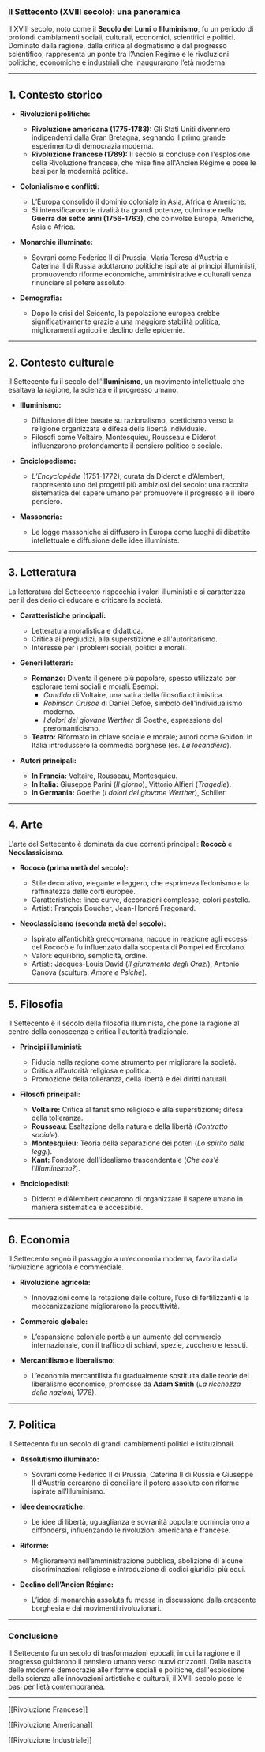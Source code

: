 ### **Il Settecento (XVIII secolo): una panoramica**

Il XVIII secolo, noto come il **Secolo dei Lumi** o **Illuminismo**, fu un periodo di profondi cambiamenti sociali, culturali, economici, scientifici e politici. Dominato dalla ragione, dalla critica al dogmatismo e dal progresso scientifico, rappresenta un ponte tra l’Ancien Régime e le rivoluzioni politiche, economiche e industriali che inaugurarono l’età moderna.

---

## **1. Contesto storico**

- **Rivoluzioni politiche:**
    
    - **Rivoluzione americana (1775-1783):** Gli Stati Uniti divennero indipendenti dalla Gran Bretagna, segnando il primo grande esperimento di democrazia moderna.
    - **Rivoluzione francese (1789):** Il secolo si concluse con l'esplosione della Rivoluzione francese, che mise fine all'Ancien Régime e pose le basi per la modernità politica.
- **Colonialismo e conflitti:**
    
    - L’Europa consolidò il dominio coloniale in Asia, Africa e Americhe.
    - Si intensificarono le rivalità tra grandi potenze, culminate nella **Guerra dei sette anni (1756-1763)**, che coinvolse Europa, Americhe, Asia e Africa.
- **Monarchie illuminate:**
    
    - Sovrani come Federico II di Prussia, Maria Teresa d’Austria e Caterina II di Russia adottarono politiche ispirate ai principi illuministi, promuovendo riforme economiche, amministrative e culturali senza rinunciare al potere assoluto.
- **Demografia:**
    
    - Dopo le crisi del Seicento, la popolazione europea crebbe significativamente grazie a una maggiore stabilità politica, miglioramenti agricoli e declino delle epidemie.

---

## **2. Contesto culturale**

Il Settecento fu il secolo dell'**Illuminismo**, un movimento intellettuale che esaltava la ragione, la scienza e il progresso umano.

- **Illuminismo:**
    
    - Diffusione di idee basate su razionalismo, scetticismo verso la religione organizzata e difesa della libertà individuale.
    - Filosofi come Voltaire, Montesquieu, Rousseau e Diderot influenzarono profondamente il pensiero politico e sociale.
- **Enciclopedismo:**
    
    - _L’Encyclopédie_ (1751-1772), curata da Diderot e d’Alembert, rappresentò uno dei progetti più ambiziosi del secolo: una raccolta sistematica del sapere umano per promuovere il progresso e il libero pensiero.
- **Massoneria:**
    
    - Le logge massoniche si diffusero in Europa come luoghi di dibattito intellettuale e diffusione delle idee illuministe.

---

## **3. Letteratura**

La letteratura del Settecento rispecchia i valori illuministi e si caratterizza per il desiderio di educare e criticare la società.

- **Caratteristiche principali:**
    
    - Letteratura moralistica e didattica.
    - Critica ai pregiudizi, alla superstizione e all'autoritarismo.
    - Interesse per i problemi sociali, politici e morali.
- **Generi letterari:**
    
    - **Romanzo:** Diventa il genere più popolare, spesso utilizzato per esplorare temi sociali e morali. Esempi:
        - _Candido_ di Voltaire, una satira della filosofia ottimistica.
        - _Robinson Crusoe_ di Daniel Defoe, simbolo dell'individualismo moderno.
        - _I dolori del giovane Werther_ di Goethe, espressione del preromanticismo.
    - **Teatro:** Riformato in chiave sociale e morale; autori come Goldoni in Italia introdussero la commedia borghese (es. _La locandiera_).
- **Autori principali:**
    
    - **In Francia:** Voltaire, Rousseau, Montesquieu.
    - **In Italia:** Giuseppe Parini (_Il giorno_), Vittorio Alfieri (_Tragedie_).
    - **In Germania:** Goethe (_I dolori del giovane Werther_), Schiller.

---

## **4. Arte**

L'arte del Settecento è dominata da due correnti principali: **Rococò** e **Neoclassicismo**.

- **Rococò (prima metà del secolo):**
    
    - Stile decorativo, elegante e leggero, che esprimeva l’edonismo e la raffinatezza delle corti europee.
    - Caratteristiche: linee curve, decorazioni complesse, colori pastello.
    - Artisti: François Boucher, Jean-Honoré Fragonard.
- **Neoclassicismo (seconda metà del secolo):**
    
    - Ispirato all’antichità greco-romana, nacque in reazione agli eccessi del Rococò e fu influenzato dalla scoperta di Pompei ed Ercolano.
    - Valori: equilibrio, semplicità, ordine.
    - Artisti: Jacques-Louis David (_Il giuramento degli Orazi_), Antonio Canova (scultura: _Amore e Psiche_).

---

## **5. Filosofia**

Il Settecento è il secolo della filosofia illuminista, che pone la ragione al centro della conoscenza e critica l'autorità tradizionale.

- **Principi illuministi:**
    
    - Fiducia nella ragione come strumento per migliorare la società.
    - Critica all’autorità religiosa e politica.
    - Promozione della tolleranza, della libertà e dei diritti naturali.
- **Filosofi principali:**
    
    - **Voltaire:** Critica al fanatismo religioso e alla superstizione; difesa della tolleranza.
    - **Rousseau:** Esaltazione della natura e della libertà (_Contratto sociale_).
    - **Montesquieu:** Teoria della separazione dei poteri (_Lo spirito delle leggi_).
    - **Kant:** Fondatore dell'idealismo trascendentale (_Che cos'è l'Illuminismo?_).
- **Enciclopedisti:**
    
    - Diderot e d’Alembert cercarono di organizzare il sapere umano in maniera sistematica e accessibile.

---

## **6. Economia**

Il Settecento segnò il passaggio a un’economia moderna, favorita dalla rivoluzione agricola e commerciale.

- **Rivoluzione agricola:**
    
    - Innovazioni come la rotazione delle colture, l’uso di fertilizzanti e la meccanizzazione migliorarono la produttività.
- **Commercio globale:**
    
    - L’espansione coloniale portò a un aumento del commercio internazionale, con il traffico di schiavi, spezie, zucchero e tessuti.
- **Mercantilismo e liberalismo:**
    
    - L’economia mercantilista fu gradualmente sostituita dalle teorie del liberalismo economico, promosse da **Adam Smith** (_La ricchezza delle nazioni_, 1776).

---

## **7. Politica**

Il Settecento fu un secolo di grandi cambiamenti politici e istituzionali.

- **Assolutismo illuminato:**
    
    - Sovrani come Federico II di Prussia, Caterina II di Russia e Giuseppe II d’Austria cercarono di conciliare il potere assoluto con riforme ispirate all’Illuminismo.
- **Idee democratiche:**
    
    - Le idee di libertà, uguaglianza e sovranità popolare cominciarono a diffondersi, influenzando le rivoluzioni americana e francese.
- **Riforme:**
    
    - Miglioramenti nell’amministrazione pubblica, abolizione di alcune discriminazioni religiose e introduzione di codici giuridici più equi.
- **Declino dell’Ancien Régime:**
    
    - L’idea di monarchia assoluta fu messa in discussione dalla crescente borghesia e dai movimenti rivoluzionari.

---

### **Conclusione**

Il Settecento fu un secolo di trasformazioni epocali, in cui la ragione e il progresso guidarono il pensiero umano verso nuovi orizzonti. Dalla nascita delle moderne democrazie alle riforme sociali e politiche, dall'esplosione della scienza alle innovazioni artistiche e culturali, il XVIII secolo pose le basi per l’età contemporanea.

---
[[Rivoluzione Francese]]

[[Rivoluzione Americana]]

[[Rivoluzione Industriale]]